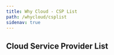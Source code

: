 ```yaml
---
title: Why Cloud - CSP List
path: /whycloud/csplist
sidenav: true
---
```


## Cloud Service Provider List

<CspList></CspList>